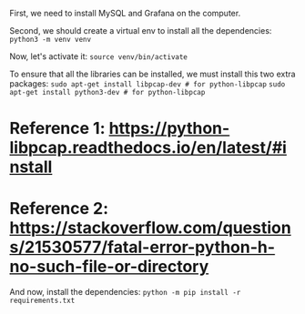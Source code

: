 First, we need to install MySQL and Grafana on the computer.

Second, we should create a virtual env to install all the dependencies:
`python3 -m venv venv`

Now, let's activate it:
`source venv/bin/activate`

To ensure that all the libraries can be installed, we must install this two extra packages:
`sudo apt-get install libpcap-dev # for python-libpcap`
`sudo apt-get install python3-dev # for python-libpcap`

# Reference 1: https://python-libpcap.readthedocs.io/en/latest/#install
# Reference 2: https://stackoverflow.com/questions/21530577/fatal-error-python-h-no-such-file-or-directory

And now, install the dependencies:
`python -m pip install -r requirements.txt`

